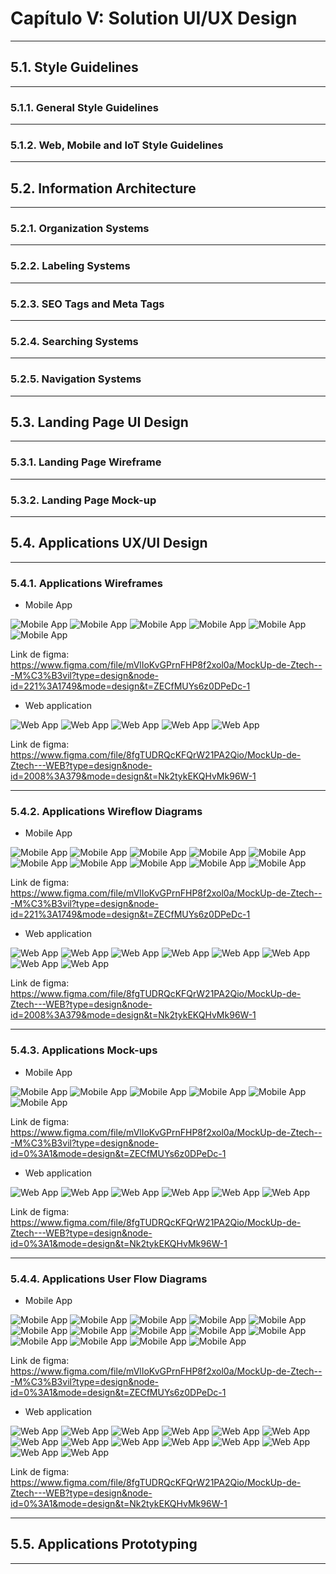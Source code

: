 # Capítulo V: Solution UI/UX Design
---
## 5.1. Style Guidelines
---
### 5.1.1. General Style Guidelines
---
### 5.1.2. Web, Mobile and IoT Style Guidelines
---
## 5.2. Information Architecture
---
### 5.2.1. Organization Systems
---
### 5.2.2. Labeling Systems
---
### 5.2.3. SEO Tags and Meta Tags
---
### 5.2.4. Searching Systems
---
### 5.2.5. Navigation Systems
---
## 5.3. Landing Page UI Design
---
### 5.3.1. Landing Page Wireframe
---
### 5.3.2. Landing Page Mock-up
---
## 5.4. Applications UX/UI Design
---
### 5.4.1. Applications Wireframes

- Mobile App

![Mobile App](/assets/5.4.1.Wireframes/Móvil/mw1.jpg)
![Mobile App](/assets/5.4.1.Wireframes/Móvil/mw2.jpg)
![Mobile App](/assets/5.4.1.Wireframes/Móvil/mw3.jpg)
![Mobile App](/assets/5.4.1.Wireframes/Móvil/mw4.jpg)
![Mobile App](/assets/5.4.1.Wireframes/Móvil/mw5.jpg)
![Mobile App](/assets/5.4.1.Wireframes/Móvil/mw6.jpg)


Link de figma: https://www.figma.com/file/mVlIoKvGPrnFHP8f2xol0a/MockUp-de-Ztech---M%C3%B3vil?type=design&node-id=221%3A1749&mode=design&t=ZECfMUYs6z0DPeDc-1 

- Web application

![Web App](/assets/5.4.1.Wireframes/Web/ww1.jpg)
![Web App](/assets/5.4.1.Wireframes/Web/ww2.jpg)
![Web App](/assets/5.4.1.Wireframes/Web/ww3.jpg)
![Web App](/assets/5.4.1.Wireframes/Web/ww4.jpg)
![Web App](/assets/5.4.1.Wireframes/Web/ww5.jpg)

Link de figma: https://www.figma.com/file/8fgTUDRQcKFQrW21PA2Qio/MockUp-de-Ztech---WEB?type=design&node-id=2008%3A379&mode=design&t=Nk2tykEKQHvMk96W-1 

---
### 5.4.2. Applications Wireflow Diagrams

- Mobile App

![Mobile App](/assets/5.4.1.Wireframes/Móvil/mwf1.jpg)
![Mobile App](/assets/5.4.1.Wireframes/Móvil/mwf2.jpg)
![Mobile App](/assets/5.4.1.Wireframes/Móvil/mwf3.jpg)
![Mobile App](/assets/5.4.1.Wireframes/Móvil/mwf4.jpg)
![Mobile App](/assets/5.4.1.Wireframes/Móvil/mwf5.jpg)
![Mobile App](/assets/5.4.1.Wireframes/Móvil/mwf6.jpg)
![Mobile App](/assets/5.4.1.Wireframes/Móvil/mwf7.jpg)
![Mobile App](/assets/5.4.1.Wireframes/Móvil/mwf8.jpg)
![Mobile App](/assets/5.4.1.Wireframes/Móvil/mwf9.jpg)
![Mobile App](/assets/5.4.1.Wireframes/Móvil/mwf10.jpg)

Link de figma: https://www.figma.com/file/mVlIoKvGPrnFHP8f2xol0a/MockUp-de-Ztech---M%C3%B3vil?type=design&node-id=221%3A1749&mode=design&t=ZECfMUYs6z0DPeDc-1 

- Web application

![Web App](/assets/5.4.1.Wireframes/Web/wwf1.jpg)
![Web App](/assets/5.4.1.Wireframes/Web/wwf2.jpg)
![Web App](/assets/5.4.1.Wireframes/Web/wwf3.jpg)
![Web App](/assets/5.4.1.Wireframes/Web/wwf4.jpg)
![Web App](/assets/5.4.1.Wireframes/Web/wwf5.jpg)
![Web App](/assets/5.4.1.Wireframes/Web/wwf6.jpg)
![Web App](/assets/5.4.1.Wireframes/Web/wwf7.jpg)
![Web App](/assets/5.4.1.Wireframes/Web/wwf8.jpg)


Link de figma: https://www.figma.com/file/8fgTUDRQcKFQrW21PA2Qio/MockUp-de-Ztech---WEB?type=design&node-id=2008%3A379&mode=design&t=Nk2tykEKQHvMk96W-1 

---
### 5.4.3. Applications Mock-ups

- Mobile App

![Mobile App](/assets/5.4.1.Wireframes/Móvil/mm1.jpg)
![Mobile App](/assets/5.4.1.Wireframes/Móvil/mm2.jpg)
![Mobile App](/assets/5.4.1.Wireframes/Móvil/mm3.jpg)
![Mobile App](/assets/5.4.1.Wireframes/Móvil/mm4.jpg)
![Mobile App](/assets/5.4.1.Wireframes/Móvil/mm5.jpg)
![Mobile App](/assets/5.4.1.Wireframes/Móvil/mm6.jpg)

Link de figma: https://www.figma.com/file/mVlIoKvGPrnFHP8f2xol0a/MockUp-de-Ztech---M%C3%B3vil?type=design&node-id=0%3A1&mode=design&t=ZECfMUYs6z0DPeDc-1


- Web application

![Web App](/assets/5.4.1.Wireframes/Web/wm1.jpg)
![Web App](/assets/5.4.1.Wireframes/Web/wm2.jpg)
![Web App](/assets/5.4.1.Wireframes/Web/wm3.jpg)
![Web App](/assets/5.4.1.Wireframes/Web/wm4.jpg)
![Web App](/assets/5.4.1.Wireframes/Web/wm5.jpg)
![Web App](/assets/5.4.1.Wireframes/Web/wm6.jpg)


Link de figma: https://www.figma.com/file/8fgTUDRQcKFQrW21PA2Qio/MockUp-de-Ztech---WEB?type=design&node-id=0%3A1&mode=design&t=Nk2tykEKQHvMk96W-1

---
### 5.4.4. Applications User Flow Diagrams

- Mobile App

![Mobile App](/assets/5.4.1.Wireframes/Móvil/muf1.jpg)
![Mobile App](/assets/5.4.1.Wireframes/Móvil/muf2.jpg)
![Mobile App](/assets/5.4.1.Wireframes/Móvil/muf3.jpg)
![Mobile App](/assets/5.4.1.Wireframes/Móvil/muf4.jpg)
![Mobile App](/assets/5.4.1.Wireframes/Móvil/muf5.jpg)
![Mobile App](/assets/5.4.1.Wireframes/Móvil/muf6.jpg)
![Mobile App](/assets/5.4.1.Wireframes/Móvil/muf7.jpg)
![Mobile App](/assets/5.4.1.Wireframes/Móvil/muf8.jpg)
![Mobile App](/assets/5.4.1.Wireframes/Móvil/muf9.jpg)
![Mobile App](/assets/5.4.1.Wireframes/Móvil/muf10.jpg)
![Mobile App](/assets/5.4.1.Wireframes/Móvil/muf11.jpg)
![Mobile App](/assets/5.4.1.Wireframes/Móvil/muf12.jpg)
![Mobile App](/assets/5.4.1.Wireframes/Móvil/muf13.jpg)
![Mobile App](/assets/5.4.1.Wireframes/Móvil/muf14.jpg)

Link de figma: https://www.figma.com/file/mVlIoKvGPrnFHP8f2xol0a/MockUp-de-Ztech---M%C3%B3vil?type=design&node-id=0%3A1&mode=design&t=ZECfMUYs6z0DPeDc-1

- Web application

![Web App](/assets/5.4.1.Wireframes/Web/wuf1.jpg)
![Web App](/assets/5.4.1.Wireframes/Web/wuf2.jpg)
![Web App](/assets/5.4.1.Wireframes/Web/wuf3.jpg)
![Web App](/assets/5.4.1.Wireframes/Web/wuf4.jpg)
![Web App](/assets/5.4.1.Wireframes/Web/wuf5.jpg)
![Web App](/assets/5.4.1.Wireframes/Web/wuf6.jpg)
![Web App](/assets/5.4.1.Wireframes/Web/wuf7.jpg)
![Web App](/assets/5.4.1.Wireframes/Web/wuf8.jpg)
![Web App](/assets/5.4.1.Wireframes/Web/wuf9.jpg)
![Web App](/assets/5.4.1.Wireframes/Web/wuf10.jpg)
![Web App](/assets/5.4.1.Wireframes/Web/wuf11.jpg)
![Web App](/assets/5.4.1.Wireframes/Web/wuf12.jpg)
![Web App](/assets/5.4.1.Wireframes/Web/wuf13.jpg)
![Web App](/assets/5.4.1.Wireframes/Web/wuf14.jpg)


Link de figma: https://www.figma.com/file/8fgTUDRQcKFQrW21PA2Qio/MockUp-de-Ztech---WEB?type=design&node-id=0%3A1&mode=design&t=Nk2tykEKQHvMk96W-1

---
## 5.5. Applications Prototyping
---